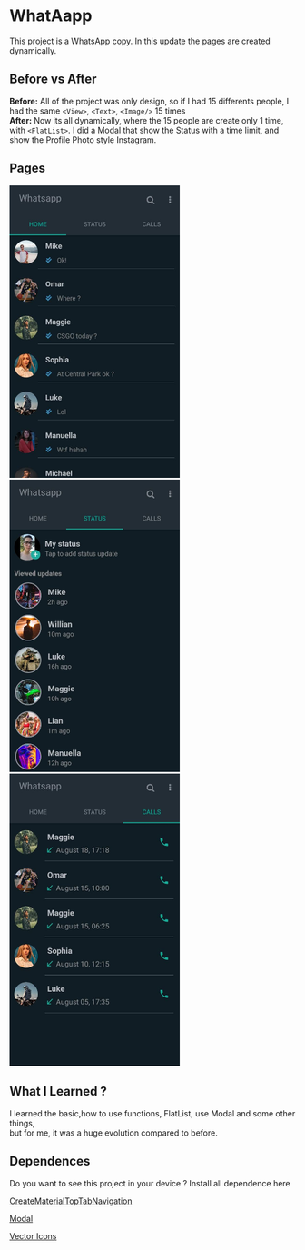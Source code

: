 # WhatAapp
This project is a WhatsApp copy. In this update the pages are created dynamically.

## Before vs After 

<strong>Before:</strong> All of the project was only design, so if I had 15 differents people, I had the same `<View>`, `<Text>`, `<Image/>` 15 times  <br>
<strong>After:</strong> Now its all dynamically, where the 15 people are create only 1 time, with `<FlatList>`. I did a Modal that show the Status with a time limit,
and show the Profile Photo style Instagram. 

## Pages

<p float="left">
  <img src="https://github.com/CauaS1/whatsapp/blob/master/Screens/Home.jpg" width="300" />
  <img src="https://github.com/CauaS1/whatsapp/blob/master/Screens/Status.jpg" width="300" /> 
  <img src="https://github.com/CauaS1/whatsapp/blob/master/Screens/Calls.jpg" width="300" />
</p>

## What I Learned ?

I learned the basic,how to use functions, FlatList, use Modal and some other things, <br> but for me, it was a huge evolution compared to before. 

## Dependences

Do you want to see this project in your device ? Install all dependence here

<a href="https://reactnavigation.org/docs/material-top-tab-navigator/">CreateMaterialTopTabNavigation</a>

<a href="https://github.com/react-native-community/react-native-modal">Modal</a>

<a href="https://github.com/oblador/react-native-vector-icons">Vector Icons</a>



